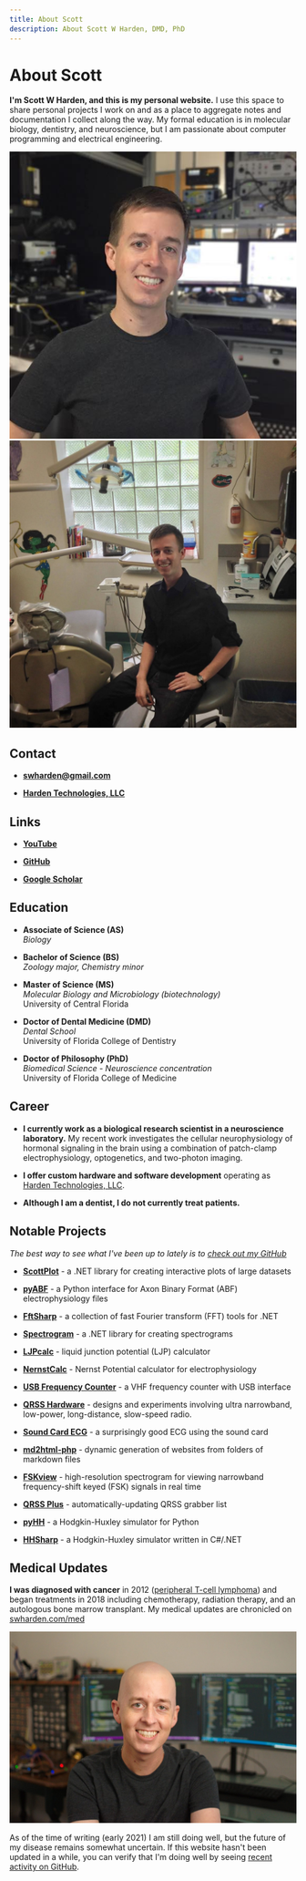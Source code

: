 ```yaml
---
title: About Scott
description: About Scott W Harden, DMD, PhD
---
```


# About Scott

**I'm Scott W Harden, and this is my personal website.** I use this space to share personal projects I work on and as a place to aggregate notes and documentation I collect along the way. My formal education is in molecular biology, dentistry, and neuroscience, but I am passionate about computer programming and electrical engineering.

<div class="text-center img-small img-border">

![](scott-w-harden.jpg)
![](scott-w-harden-dentist.jpg)

</div>

## Contact

* [**swharden@gmail.com**](mailto:swharden@gmail.com)

* [**Harden Technologies, LLC**](https://tech.swharden.com/)

## Links

* [**YouTube**](https://www.youtube.com/SWHarden)

* [**GitHub**](https://github.com/swharden)

* [**Google Scholar**](https://scholar.google.com/citations?user=egCaj-AAAAAJ&hl=en)

## Education

* **Associate of Science (AS)**<br>_Biology_

* **Bachelor of Science (BS)**<br>_Zoology major, Chemistry minor_

* **Master of Science (MS)**<br>_Molecular Biology and Microbiology (biotechnology)_<br>University of Central Florida

* **Doctor of Dental Medicine (DMD)**<br>_Dental School_<br>University of Florida College of Dentistry

* **Doctor of Philosophy (PhD)**<br>_Biomedical Science - Neuroscience concentration_<br>University of Florida College of Medicine

## Career

* **I currently work as a biological research scientist in a neuroscience laboratory.** My recent work investigates the cellular neurophysiology of hormonal signaling in the brain using a combination of patch-clamp electrophysiology, optogenetics, and two-photon imaging.

* **I offer custom hardware and software development** operating as [Harden Technologies, LLC](https://swharden.com/tech/).

* **Although I am a dentist, I do not currently treat patients.**

## Notable Projects

_The best way to see what I've been up to lately is to [check out my GitHub](https://github.com/swharden)_

* [**ScottPlot**](https://swharden.com/scottplot/) - a .NET library for creating interactive plots of large datasets

* [**pyABF**](https://swharden.com/pyabf/) - a Python interface for Axon Binary Format (ABF) electrophysiology files

* [**FftSharp**](https://github.com/swharden/FftSharp) - a collection of fast Fourier transform (FFT) tools for .NET

* [**Spectrogram**](https://github.com/swharden/Spectrogram) - a .NET library for creating spectrograms

* [**LJPcalc**](https://swharden.com/software/LJPcalc/) - liquid junction potential (LJP) calculator

* [**NernstCalc**](https://swharden.com/software/NernstCalc) - Nernst Potential calculator for electrophysiology

* [**USB Frequency Counter**](https://github.com/swharden/USB-Counter) - a VHF frequency counter with USB interface

* [**QRSS Hardware**](https://github.com/swharden/QRSS-hardware) - designs and experiments involving ultra narrowband, low-power, long-distance, slow-speed radio.

* [**Sound Card ECG**](https://github.com/swharden/SoundCardECG) - a surprisingly good ECG using the sound card

* [**md2html-php**](https://github.com/swharden/md2html-php) - dynamic generation of websites from folders of markdown files

* [**FSKview**](https://swharden.com/software/FSKview/) - high-resolution spectrogram for viewing narrowband frequency-shift keyed (FSK) signals in real time

* [**QRSS Plus**](https://swharden.com/qrss/plus/) - automatically-updating QRSS grabber list

* [**pyHH**](https://github.com/swharden/pyHH) - a Hodgkin-Huxley simulator for Python

* [**HHSharp**](https://github.com/swharden/HHSharp) - a Hodgkin-Huxley simulator written in C#/.NET

## Medical Updates

**I was diagnosed with cancer** in 2012 ([peripheral T-cell lymphoma](https://lymphoma.org/aboutlymphoma/nhl/ptcl/)) and began treatments in 2018 including chemotherapy, radiation therapy, and an autologous bone marrow transplant. My medical updates are chronicled on [swharden.com/med](https://www.swharden.com/med/)

<div class="text-center img-medium img-border">

![](scott-harden-cancer-after-transplant.jpg)

</div>

As of the time of writing (early 2021) I am still doing well, but the future of my disease remains somewhat uncertain. If this website hasn't been updated in a while, you can verify that I'm doing well by seeing [recent activity on GitHub](https://github.com/swharden).